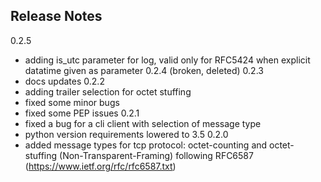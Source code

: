 ## Release Notes
0.2.5
- adding is_utc parameter for log, valid only for RFC5424 when explicit datatime given as parameter
0.2.4 (broken, deleted)
0.2.3
- docs updates
0.2.2
- adding trailer selection for octet stuffing
- fixed some minor bugs
- fixed some PEP issues
0.2.1
- fixed a bug for a cli client with selection of message type
- python version requirements lowered to 3.5
0.2.0
- added message types for tcp protocol: octet-counting and octet-stuffing (Non-Transparent-Framing) following RFC6587 (https://www.ietf.org/rfc/rfc6587.txt)
